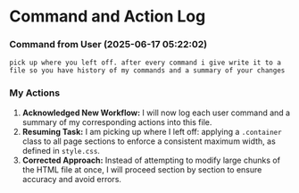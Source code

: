 # Command and Action Log

### Command from User (2025-06-17 05:22:02)
`pick up where you left off. after every command i give write it to a file so you have history of my commands and a summary of your changes`

### My Actions
1.  **Acknowledged New Workflow:** I will now log each user command and a summary of my corresponding actions into this file.
2.  **Resuming Task:** I am picking up where I left off: applying a `.container` class to all page sections to enforce a consistent maximum width, as defined in `style.css`.
3.  **Corrected Approach:** Instead of attempting to modify large chunks of the HTML file at once, I will proceed section by section to ensure accuracy and avoid errors.
